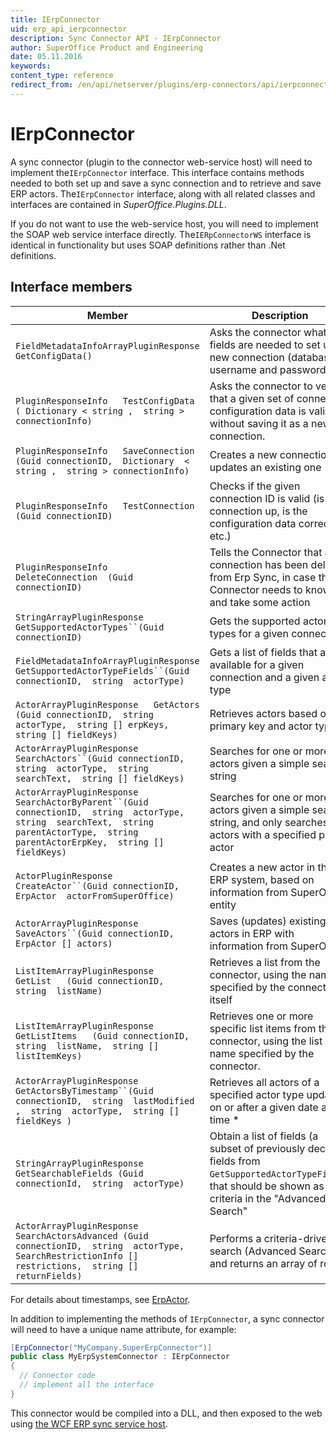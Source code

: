 ```yaml
---
title: IErpConnector
uid: erp_api_ierpconnector
description: Sync Connector API - IErpConnector
author: SuperOffice Product and Engineering
date: 05.11.2016
keywords:
content_type: reference
redirect_from: /en/api/netserver/plugins/erp-connectors/api/ierpconnector
---
```


# IErpConnector

A sync connector (plugin to the connector web-service host) will need to implement the`IErpConnector` interface. This interface contains methods needed to both set up and save a sync connection and to retrieve and save ERP actors. The`IErpConnector` interface, along with all related classes and interfaces are contained in *SuperOffice.Plugins.DLL*.

If you do not want to use the web-service host, you will need to implement the SOAP web service interface directly. The`IERpConnectorWS` interface is identical in functionality but uses SOAP definitions rather than .Net definitions.

## Interface members

| Member | Description |
|---|---|
| `FieldMetadataInfoArrayPluginResponse  GetConfigData()` | Asks the connector what fields are needed to set up a new connection (database, username and password) |
| `PluginResponseInfo   TestConfigData   ( Dictionary < string ,  string > connectionInfo)` | Asks the connector to verify that a given set of connection configuration data is valid, without saving it as a new connection. |
| `PluginResponseInfo   SaveConnection   (Guid connectionID,  Dictionary  < string ,  string > connectionInfo)` | Creates a new connection, or updates an existing one |
| `PluginResponseInfo   TestConnection   (Guid connectionID)` | Checks if the given connection ID is valid (is the connection up, is the configuration data correct, etc.) |
| `PluginResponseInfo   DeleteConnection  (Guid connectionID)` | Tells the Connector that a connection has been deleted from Erp Sync, in case the Connector needs to know and take some action |
| `StringArrayPluginResponse   GetSupportedActorTypes``(Guid connectionID)` | Gets the supported actor types for a given connection |
| `FieldMetadataInfoArrayPluginResponse   GetSupportedActorTypeFields``(Guid connectionID,  string  actorType)` | Gets a list of fields that are available for a given connection and a given actor type |
| `ActorArrayPluginResponse   GetActors   (Guid connectionID,  string  actorType,  string [] erpKeys,  string [] fieldKeys)` | Retrieves actors based on primary key and actor type |
| `ActorArrayPluginResponse   SearchActors``(Guid connectionID,  string  actorType,  string  searchText,  string [] fieldKeys)` | Searches for one or more actors given a simple search string |
| `ActorArrayPluginResponse   SearchActorByParent``(Guid connectionID,  string  actorType, string  searchText,  string  parentActorType,  string  parentActorErpKey,  string [] fieldKeys)` | Searches for one or more actors given a simple search string, and only searches for actors with a specified parent actor |
| `ActorPluginResponse   CreateActor``(Guid connectionID,  ErpActor  actorFromSuperOffice)` | Creates a new actor in the ERP system, based on information from SuperOffice entity |
| `ActorArrayPluginResponse   SaveActors``(Guid connectionID,  ErpActor [] actors)` | Saves (updates) existing actors in ERP with information from SuperOffice |
| `ListItemArrayPluginResponse   GetList   (Guid connectionID,  string  listName)` | Retrieves a list from the connector, using the name specified by the connector itself |
| `ListItemArrayPluginResponse   GetListItems   (Guid connectionID,  string  listName,  string [] listItemKeys)` | Retrieves one or more specific list items from the connector, using the list name specified by the connector. |
| `ActorArrayPluginResponse   GetActorsByTimestamp``(Guid connectionID,  string  lastModified ,  string  actorType,  string [] fieldKeys )` | Retrieves all actors of a specified actor type updated on or after a given date and time * |
| `StringArrayPluginResponse   GetSearchableFields (Guid connectionId,  string  actorType)` | Obtain a list of fields (a subset of previously  declared fields from `GetSupportedActorTypeFields`, that should be shown as criteria in the "Advanced Search" |
| `ActorArrayPluginResponse   SearchActorsAdvanced (Guid connectionID,  string  actorType,  SearchRestrictionInfo [] restrictions,  string [] returnFields)` | Performs a criteria-driven search (Advanced Search) and returns an array of rows |

For details about timestamps, see [ErpActor][1].

In addition to implementing the methods of `IErpConnector`, a sync connector will need to have a unique name attribute, for example:

```csharp
[ErpConnector("MyCompany.SuperErpConnector")]
public class MyErpSystemConnector : IErpConnector
{
  // Connector code
  // implement all the interface
}
```

This connector would be compiled into a DLL, and then exposed to the web using [the WCF ERP sync service host][2].

<!-- Referenced links -->
[1]: erp-actor-carrier.md
[2]: ../architecture/wcf-host.md
